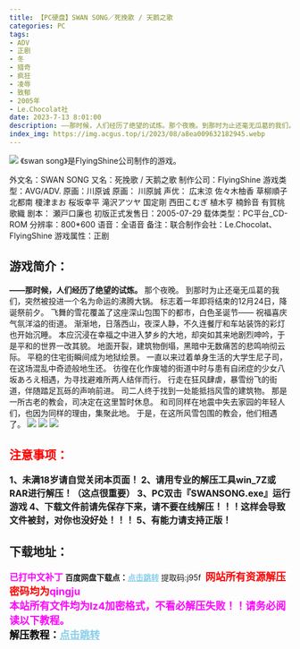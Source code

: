 ```yaml
---
title: 【PC硬盘】SWAN SONG／死挽歌 / 天鹅之歌
categories: PC
tags:
- ADV
- 正剧
- 冬
- 猎奇
- 疯狂
- 凌辱
- 致郁
- 2005年
- Le.Chocolat社
date: 2023-7-13 8:01:00
description: ——那时候，人们经历了绝望的试炼。那个夜晚。到那时为止还毫无瓜葛的我们，突然被投进一个名为命运的沸腾大锅。标志着一年即将结束的12月24日，降诞祭前夕。飞舞的雪花覆盖了这座深山包围下的都市，白色圣诞节——祝福喜庆气氛洋溢的街道。渐渐地，日落西山，夜深人静，不久连餐厅和车站装饰的彩灯也开始沉睡。
index_img: https://img.acgus.top/i/2023/08/a8ea009632182945.webp
---
```

![](https://img.acgus.top/i/2023/08/a8ea009632182945.webp)
《swan song》是FlyingShine公司制作的游戏。

外文名：SWAN SONG
又名：死挽歌 / 天鹅之歌
制作公司：FlyingShine
游戏类型：AVG/ADV.
原画：川原诚
原画： 川原誠
声优： 広末涼 佐々木柚香 草柳順子 北都南 榎津まお 桜坂幸平 滝沢アツヤ 国定剛 西田こむぎ 植木亨 楠鈴音 有賀桃 歌織
剧本： 瀬戸口廉也
初版正式发售日：2005-07-29
载体类型：PC平台_CD-ROM
分辨率：800*600
语音：全语音
备注：联合制作会社：Le.Chocolat、FlyingShine
游戏属性：正剧

## 游戏简介：
**——那时候，人们经历了绝望的试炼。**
那个夜晚。
到那时为止还毫无瓜葛的我们，突然被投进一个名为命运的沸腾大锅。
标志着一年即将结束的12月24日，降诞祭前夕。
飞舞的雪花覆盖了这座深山包围下的都市，白色圣诞节——
祝福喜庆气氛洋溢的街道。
渐渐地，日落西山，夜深人静，不久连餐厅和车站装饰的彩灯也开始沉睡。
本应沉浸在幸福之中进入梦乡的大地，却突如其来地剧烈呻吟，于是平和的世界一改其貌。
地面开裂，建筑物倒塌，黑暗中无数痛苦的悲鸣响彻云际。
平稳的住宅街瞬间成为地狱绘景。
一直以来过着单身生活的大学生尼子司，在这场混乱中奇迹般地生还。
彷徨在化作废墟的街道中时与患有自闭症的少女八坂あろえ相遇，为寻找避难所两人结伴而行。
行走在狂风肆虐，暴雪纷飞的街道，伴随踏足瓦砾的声响前进。
司二人终于找到一处能抵挡风雪的建筑物。
那是一所古老的教会，司决定在这里暂时休息。
和司同样在地震中失去家园的年轻人们，也因为同样的理由，集聚此地。
于是，在这所风雪包围的教会，他们相遇了。
![](https://img.acgus.top/i/2023/08/2ef8df047c182954.webp)
![](https://img.acgus.top/i/2023/08/078e7dfcf1182951.webp)
![](https://img.acgus.top/i/2023/08/d644d5f94d182948.webp)





## <font color=#FF0000 >注意事项：</font>
<font size=3><b>1、未满18岁请自觉关闭本页面！
2、请用专业的解压工具win_7Z或RAR进行解压！（这点很重要）
3、PC双击『SWANSONG.exe』运行游戏
4、下载文件前请先保存下来，请不要在线解压！！！这样会导致文件被封，对你也没好处！！！
5、有能力请支持正版！</b></font>

## 下载地址：
<font color=#FF00FF size=3><b>已打中文补丁</b></font>
<b>百度网盘下载点：</b><a href="https://pan.baidu.com/s/1TtofRrTZFeKHgjAUrgzj3Q?pwd=j95f" style="color: #87CEEB;"><b>点击跳转</b></a> 提取码:j95f
<a style="padding: 0" href="https://post.qingju.org/AD/"><img style="max-width:100%" src="https://img.acgus.top/i/2024/07/478f689b8021d8d499ab43d21acf137a.gif" alt=""></a>
<b><font color=#FF0000 size=4>网站所有资源解压密码均为</b></font><b><font color=#FF00FF size=4>qingju</font><font color=#FF0000 ></font></b><br><b><font color=#FF00FF size=4>本站所有文件均为lz4加密格式，不看必解压失败！！请务必阅读以下教程。</b></font><br><b><font color=#000 size=4>解压教程：</b><a href="https://post.qingju.org/tutorial/000/" style="color: #87CEEB;"><b>点击跳转</b></a>
